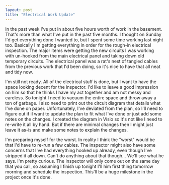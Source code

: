 ```yaml
---
layout: post
title: "Electrical Work Update"
---
```


<p>In the past week I've put in about five hours worth of work in the basement.  That's more than what I've put in the past five months.  I thought on Sunday I'd get everything done I wanted to, but I spent some time working last night too.  Basically I'm getting everything in order for the rough-in electrical inspection.  The major items were getting the new circuits I was working with un-hooked from the main electrical panel and taking down old temporary circuits.  The electrical panel was a rat's nest of tangled cables from the previous work that I'd been doing, so it's nice to have that all neat and tidy now.</p>
<p>I'm still not ready.  All of the electrical stuff is done, but I want to have the space looking decent for the inspector.  I'd like to leave a good impression on him so that he thinks I have my act together and am not messy and careless.  So tonight I need to vacuum the entire space and throw away a ton of garbage.  I also need to print out the circuit diagram that details what I've done on paper.  Unfortunately, I've deviated from the plan, so I'll need to figure out if iI want to update the plan to fit what I've done or just add some notes on the changes.  I created the diagram in Visio so it's not like I need to re-write it all by hand.  But if there are minimal changes then I might just leave it as-is and make some notes to explain the changes.</p>
  
<p>I'm preparing myself for the worst.  In reality I think the "worst" would be that I'd have to re-run a few cables.  The inspector might also have some concerns that I've had everything hooked up already, even though I've stripped it all down.  Can't do anything about that though...  We'll see what he says.  I'm pretty curious.  The inspector will only come out on the same day that you call, so assuming I finish up tonight I'll him first thing tomorrow morning and schedule the inspection.  This'll be a huge milestone in the project once it's done.</p>
 
